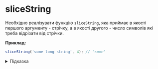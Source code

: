 # sliceString

Необхідно реалізувати функцію `sliceString`, яка приймає в якості першого аргументу - 
стрічку, а в якості другого - число символів які треба відрізати від стрічки.

**Приклад:**

```js
sliceString('some long string', 4); // 'some'
```

<details>
  <summary>Підказка</summary>
  
  ---

  Зверніть увагу на метод [slice()](https://developer.mozilla.org/en-US/docs/Web/JavaScript/Reference/Global_Objects/String/slice)
  
</details>
